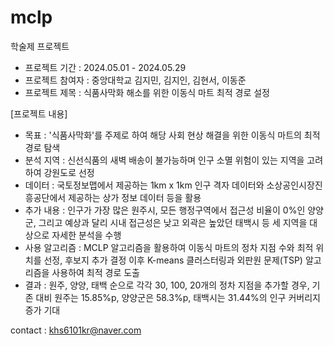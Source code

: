 # mclp
학술제 프로젝트

- 프로젝트 기간 : 2024.05.01 - 2024.05.29
- 프로젝트 참여자 : 중앙대학교 김지민, 김지인, 김현서, 이동준
- 프로젝트 제목 : 식품사막화 해소를 위한 이동식 마트 최적 경로 설정

[프로젝트 내용]
- 목표 : '식품사막화'를 주제로 하여 해당 사회 현상 해결을 위한 이동식 마트의 최적 경로 탐색
- 분석 지역 : 신선식품의 새벽 배송이 불가능하며 인구 소멸 위험이 있는 지역을 고려하여 강원도로 선정
- 데이터 : 국토정보맵에서 제공하는 1km x 1km 인구 격자 데이터와 소상공인시장진흥공단에서 제공하는 상가 정보 데이터 등을 활용
- 추가 내용 : 인구가 가장 많은 원주시, 모든 행정구역에서 접근성 비율이 0%인 양양군, 그리고 예상과 달리 시내 접근성은 낮고 외곽은 높았던 태백시 등 세 지역을 대상으로 자세한 분석을 수행
- 사용 알고리즘 : MCLP 알고리즘을 활용하여 이동식 마트의 정차 지점 수와 최적 위치를 선정, 후보지 추가 결정 이후 K-means 클러스터링과 외판원 문제(TSP) 알고리즘을 사용하여 최적 경로 도출
- 결과 : 원주, 양양, 태백 순으로 각각 30, 100, 20개의 정차 지점을 추가할 경우, 기존 대비 원주는 15.85%p, 양양군은 58.3%p, 태백시는 31.44%의 인구 커버리지 증가 기대

contact : khs6101kr@naver.com
